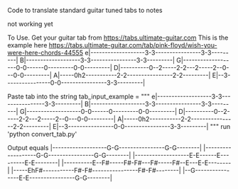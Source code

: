 Code to translate standard guitar tuned tabs to notes

not working yet

To Use. Get your guitar tab from  https://tabs.ultimate-guitar.com
This is the example here
https://tabs.ultimate-guitar.com/tab/pink-floyd/wish-you-were-here-chords-44555
e|-------------------3-3----------------3-3---------|
B|-------------------3-3----------------3-3---------|
G|-------------------0-0------0---------0-0---------|
D|----------0--2-----2-2---2-----2--0---0-0---------| 
A|-----0h2-----------2-2----------------2-2---------|
E|--3----------------0-0----------------3-3---------|

Paste tab into the string 
tab_input_example = """
e|-------------------3-3----------------3-3---------|
B|-------------------3-3----------------3-3---------|
G|-------------------0-0------0---------0-0---------|
D|----------0--2-----2-2---2-----2--0---0-0---------| 
A|-----0h2-----------2-2----------------2-2---------|
E|--3----------------0-0----------------3-3---------|
"""
run 'python convert_tab.py'

Output equals
|-------------------G-G----------------G-G--------|
|-------------------G-G----------------G-G--------|
|-------------------E-E------E---------E-E--------|
|----------E--F#-----F#-F#---F#-----F#--E---E-E--------|
|-----EhF#-----------F#-F#----------------F#-F#--------|
|--G----------------E-E----------------G-G--------|